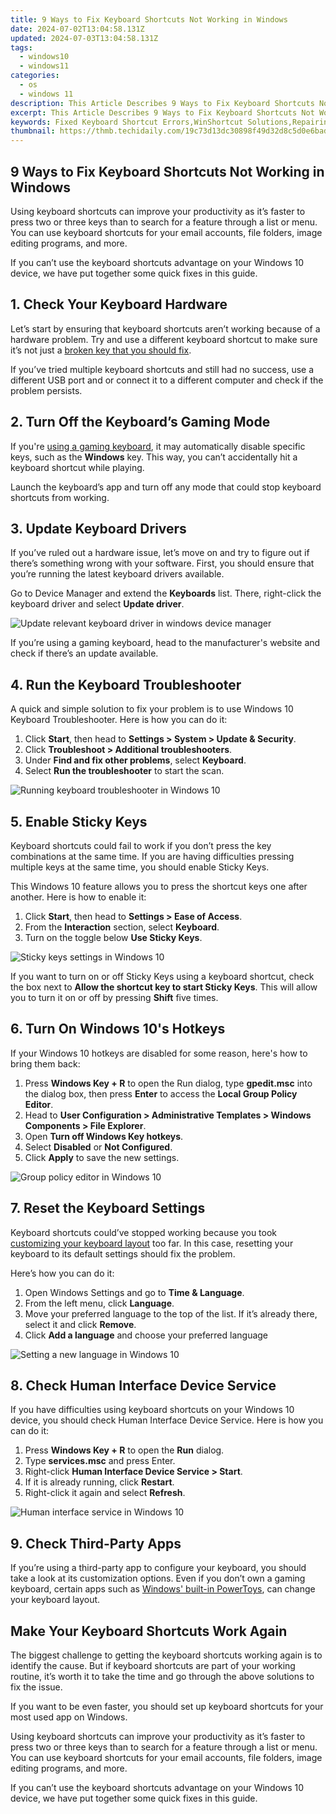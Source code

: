 ```yaml
---
title: 9 Ways to Fix Keyboard Shortcuts Not Working in Windows
date: 2024-07-02T13:04:58.131Z
updated: 2024-07-03T13:04:58.131Z
tags:
  - windows10
  - windows11
categories:
  - os
  - windows 11
description: This Article Describes 9 Ways to Fix Keyboard Shortcuts Not Working in Windows
excerpt: This Article Describes 9 Ways to Fix Keyboard Shortcuts Not Working in Windows
keywords: Fixed Keyboard Shortcut Errors,WinShortcut Solutions,Repairing Windows Commands,Correcting Key Mistakes,Fixing Shortkeys in Windows,Troubleshoot PC Keys,Resolve Shortcut Failures
thumbnail: https://thmb.techidaily.com/19c73d13dc30898f49d32d8c5d0e6badbf2d50aea1c634709fd828dcee42d79c.jpg
---
```


## 9 Ways to Fix Keyboard Shortcuts Not Working in Windows

 Using keyboard shortcuts can improve your productivity as it’s faster to press two or three keys than to search for a feature through a list or menu. You can use keyboard shortcuts for your email accounts, file folders, image editing programs, and more.

 If you can’t use the keyboard shortcuts advantage on your Windows 10 device, we have put together some quick fixes in this guide.

## 1\. Check Your Keyboard Hardware

 Let’s start by ensuring that keyboard shortcuts aren’t working because of a hardware problem. Try and use a different keyboard shortcut to make sure it’s not just a [broken key that you should fix](https://www.makeuseof.com/how-to-fix-keyboard-keys/).

 If you’ve tried multiple keyboard shortcuts and still had no success, use a different USB port and or connect it to a different computer and check if the problem persists.

## 2\. Turn Off the Keyboard’s Gaming Mode

 If you're [using a gaming keyboard](https://www.makeuseof.com/best-tkl-mechanical-keyboards-gaming/), it may automatically disable specific keys, such as the **Windows** key. This way, you can’t accidentally hit a keyboard shortcut while playing.

 Launch the keyboard’s app and turn off any mode that could stop keyboard shortcuts from working.

## 3\. Update Keyboard Drivers

 If you’ve ruled out a hardware issue, let’s move on and try to figure out if there’s something wrong with your software. First, you should ensure that you’re running the latest keyboard drivers available.

 Go to Device Manager and extend the **Keyboards** list. There, right-click the keyboard driver and select **Update driver**.

![Update relevant keyboard driver in windows device manager](https://static1.makeuseofimages.com/wordpress/wp-content/uploads/2023/08/update-relevant-keyboard-driver-in-windows-device-manager.jpg)

 If you’re using a gaming keyboard, head to the manufacturer's website and check if there’s an update available.

## 4\. Run the Keyboard Troubleshooter

 A quick and simple solution to fix your problem is to use Windows 10 Keyboard Troubleshooter. Here is how you can do it:

1. Click **Start**, then head to **Settings > System > Update & Security**.
2. Click **Troubleshoot > Additional troubleshooters**.
3. Under **Find and fix other problems**, select **Keyboard**.
4. Select **Run the troubleshooter** to start the scan.

![Running keyboard troubleshooter in Windows 10](https://static1.makeuseofimages.com/wordpress/wp-content/uploads/2022/07/keyboard-troubleshooter-1-1.jpg)

## 5\. Enable Sticky Keys

 Keyboard shortcuts could fail to work if you don’t press the key combinations at the same time. If you are having difficulties pressing multiple keys at the same time, you should enable Sticky Keys.

 This Windows 10 feature allows you to press the shortcut keys one after another. Here is how to enable it:

1. Click **Start**, then head to **Settings > Ease of Access**.
2. From the **Interaction** section, select **Keyboard**.
3. Turn on the toggle below **Use Sticky Keys**.

![Sticky keys settings in Windows 10](https://static1.makeuseofimages.com/wordpress/wp-content/uploads/2022/07/sticky-keys-1.jpg)

 If you want to turn on or off Sticky Keys using a keyboard shortcut, check the box next to **Allow the shortcut key to start Sticky Keys**. This will allow you to turn it on or off by pressing **Shift** five times.

## 6\. Turn On Windows 10's Hotkeys

 If your Windows 10 hotkeys are disabled for some reason, here's how to bring them back:

1. Press **Windows Key + R** to open the Run dialog, type **gpedit.msc** into the dialog box, then press **Enter** to access the **Local Group Policy Editor**.
2. Head to **User Configuration > Administrative Templates > Windows Components > File Explorer**.
3. Open **Turn off Windows Key hotkeys**.
4. Select **Disabled** or **Not Configured**.
5. Click **Apply** to save the new settings.

![Group policy editor in Windows 10](https://static1.makeuseofimages.com/wordpress/wp-content/uploads/2022/07/group-policy-1.jpg)

## 7\. Reset the Keyboard Settings

 Keyboard shortcuts could’ve stopped working because you took [customizing your keyboard layout](https://www.makeuseof.com/tag/create-custom-keyboard-layout-windows/) too far. In this case, resetting your keyboard to its default settings should fix the problem.

 Here’s how you can do it:

1. Open Windows Settings and go to **Time & Language**.
2. From the left menu, click **Language**.
3. Move your preferred language to the top of the list. If it’s already there, select it and click **Remove**.
4. Click **Add a language** and choose your preferred language

![Setting a new language in Windows 10](https://static1.makeuseofimages.com/wordpress/wp-content/uploads/2022/07/set-new-language-1.jpg)

## 8\. Check Human Interface Device Service

 If you have difficulties using keyboard shortcuts on your Windows 10 device, you should check Human Interface Device Service. Here is how you can do it:

1. Press **Windows Key + R** to open the **Run** dialog.
2. Type **services.msc** and press Enter.
3. Right-click **Human Interface Device Service > Start**.
4. If it is already running, click **Restart**.
5. Right-click it again and select **Refresh**.

![Human interface service in Windows 10](https://static1.makeuseofimages.com/wordpress/wp-content/uploads/2022/07/human-interface-1.jpg)

## 9\. Check Third-Party Apps

 If you’re using a third-party app to configure your keyboard, you should take a look at its customization options. Even if you don’t own a gaming keyboard, certain apps such as [Windows' built-in PowerToys](https://www.makeuseof.com/best-things-you-can-do-windows-powertoys/), can change your keyboard layout.

## Make Your Keyboard Shortcuts Work Again

 The biggest challenge to getting the keyboard shortcuts working again is to identify the cause. But if keyboard shortcuts are part of your working routine, it’s worth it to take the time and go through the above solutions to fix the issue.

 If you want to be even faster, you should set up keyboard shortcuts for your most used app on Windows.

 Using keyboard shortcuts can improve your productivity as it’s faster to press two or three keys than to search for a feature through a list or menu. You can use keyboard shortcuts for your email accounts, file folders, image editing programs, and more.

 If you can’t use the keyboard shortcuts advantage on your Windows 10 device, we have put together some quick fixes in this guide.



<ins class="adsbygoogle"
      style="display:block"
      data-ad-client="ca-pub-7571918770474297"
      data-ad-slot="8358498916"
      data-ad-format="auto"
      data-full-width-responsive="true"></ins>